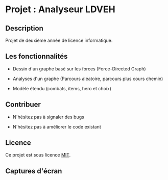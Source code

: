 # Projet : Analyseur LDVEH

## Description

Projet de deuxième année de licence informatique.

## Les fonctionnalités

+ Dessin d'un graphe basé sur les forces (Force-Directed Graph)

+ Analyses d'un graphe (Parcours aléatoire, parcours plus cours chemin)

+ Modèle étendu (combats, items, hero et choix)

## Contribuer

+ N'hésitez pas à signaler des bugs

+ N'hésitez pas à améliorer le code existant

## Licence

Ce projet est sous licence [MIT](./LICENSE.md).

## Captures d'écran
